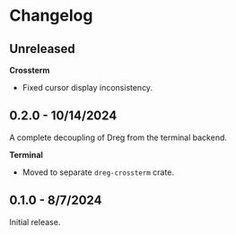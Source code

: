 # Changelog

## Unreleased

**Crossterm**

- Fixed cursor display inconsistency.

## 0.2.0 - 10/14/2024

A complete decoupling of Dreg from the terminal backend.

**Terminal**

- Moved to separate `dreg-crossterm` crate.

## 0.1.0 - 8/7/2024

Initial release.

